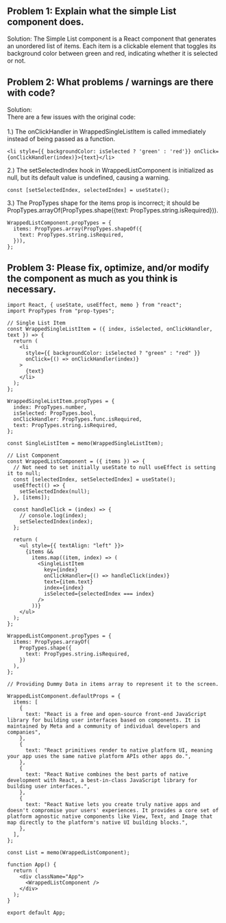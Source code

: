 ## Problem 1: Explain what the simple List component does.
Solution: The Simple List component is a React component that generates an unordered list of items. Each item is a clickable element that toggles its background color between green and red, indicating whether it is selected or not.

## Problem 2: What problems / warnings are there with code?
Solution: <br/>
There are a few issues with the original code:<br/><br/>
1.) The onClickHandler in WrappedSingleListItem is called immediately instead of being passed as a function.
```
<li style={{ backgroundColor: isSelected ? 'green' : 'red'}} onClick={onClickHandler(index)}>{text}</li>
```

2.) The setSelectedIndex hook in WrappedListComponent is initialized as null, but its default value is undefined, causing a warning.<br/>
```
const [setSelectedIndex, selectedIndex] = useState();
```
3.) The PropTypes shape for the items prop is incorrect; it should be PropTypes.arrayOf(PropTypes.shape({text: PropTypes.string.isRequired})).
```
WrappedListComponent.propTypes = {
  items: PropTypes.array(PropTypes.shapeOf({
    text: PropTypes.string.isRequired,
  })),
};
```

## Problem 3: Please fix, optimize, and/or modify the component as much as you think is necessary.
```
import React, { useState, useEffect, memo } from "react";
import PropTypes from "prop-types";

// Single List Item
const WrappedSingleListItem = ({ index, isSelected, onClickHandler, text }) => {
  return (
    <li
      style={{ backgroundColor: isSelected ? "green" : "red" }}
      onClick={() => onClickHandler(index)}
    >
      {text}
    </li>
  );
};

WrappedSingleListItem.propTypes = {
  index: PropTypes.number,
  isSelected: PropTypes.bool,
  onClickHandler: PropTypes.func.isRequired,
  text: PropTypes.string.isRequired,
};

const SingleListItem = memo(WrappedSingleListItem);

// List Component
const WrappedListComponent = ({ items }) => {
  // Not need to set initially useState to null useEffect is setting it to null;
  const [selectedIndex, setSelectedIndex] = useState();
  useEffect(() => {
    setSelectedIndex(null);
  }, [items]);

  const handleClick = (index) => {
    // console.log(index);
    setSelectedIndex(index);
  };

  return (
    <ul style={{ textAlign: "left" }}>
      {items &&
        items.map((item, index) => (
          <SingleListItem
            key={index}
            onClickHandler={() => handleClick(index)}
            text={item.text}
            index={index}
            isSelected={selectedIndex === index}
          />
        ))}
    </ul>
  );
};

WrappedListComponent.propTypes = {
  items: PropTypes.arrayOf(
    PropTypes.shape({
      text: PropTypes.string.isRequired,
    })
  ),
};

// Providing Dummy Data in items array to represent it to the screen.

WrappedListComponent.defaultProps = {
  items: [
    {
      text: "React is a free and open-source front-end JavaScript library for building user interfaces based on components. It is maintained by Meta and a community of individual developers and companies",
    },
    {
      text: "React primitives render to native platform UI, meaning your app uses the same native platform APIs other apps do.",
    },
    {
      text: "React Native combines the best parts of native development with React, a best-in-class JavaScript library for building user interfaces.",
    },
    {
      text: "React Native lets you create truly native apps and doesn't compromise your users' experiences. It provides a core set of platform agnostic native components like View, Text, and Image that map directly to the platform's native UI building blocks.",
    },
  ],
};

const List = memo(WrappedListComponent);

function App() {
  return (
    <div className="App">
      <WrappedListComponent />
    </div>
  );
}

export default App;

```
